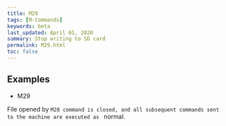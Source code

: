 ```yaml
---
title: M29
tags: [M-Commands] 
keywords: beta 
last_updated: April 01, 2020 
summary: Stop writing to SD card 
permalink: M29.html
toc: false 
---
```



## Examples

* M29

File opened by ` M28 command is closed, and all subsequent commands sent to the machine are executed as  ` normal.

